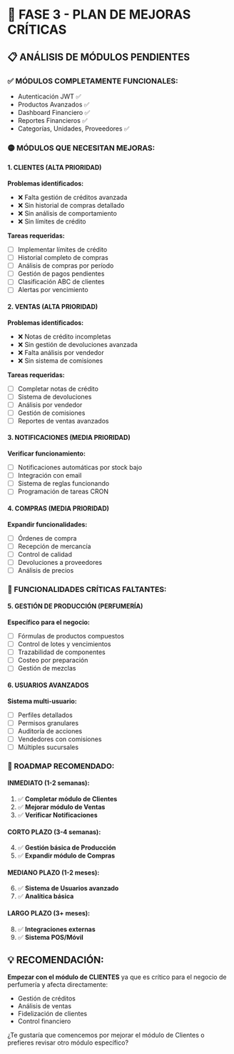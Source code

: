 # 🎯 FASE 3 - PLAN DE MEJORAS CRÍTICAS

## 📋 ANÁLISIS DE MÓDULOS PENDIENTES

### ✅ MÓDULOS COMPLETAMENTE FUNCIONALES:
- Autenticación JWT ✅
- Productos Avanzados ✅ 
- Dashboard Financiero ✅
- Reportes Financieros ✅
- Categorías, Unidades, Proveedores ✅

### 🟡 MÓDULOS QUE NECESITAN MEJORAS:

#### 1. CLIENTES (ALTA PRIORIDAD)
**Problemas identificados:**
- ❌ Falta gestión de créditos avanzada
- ❌ Sin historial de compras detallado
- ❌ Sin análisis de comportamiento
- ❌ Sin límites de crédito

**Tareas requeridas:**
- [ ] Implementar límites de crédito
- [ ] Historial completo de compras
- [ ] Análisis de compras por período
- [ ] Gestión de pagos pendientes
- [ ] Clasificación ABC de clientes
- [ ] Alertas por vencimiento

#### 2. VENTAS (ALTA PRIORIDAD)
**Problemas identificados:**
- ❌ Notas de crédito incompletas
- ❌ Sin gestión de devoluciones avanzada
- ❌ Falta análisis por vendedor
- ❌ Sin sistema de comisiones

**Tareas requeridas:**
- [ ] Completar notas de crédito
- [ ] Sistema de devoluciones
- [ ] Análisis por vendedor
- [ ] Gestión de comisiones
- [ ] Reportes de ventas avanzados

#### 3. NOTIFICACIONES (MEDIA PRIORIDAD)
**Verificar funcionamiento:**
- [ ] Notificaciones automáticas por stock bajo
- [ ] Integración con email
- [ ] Sistema de reglas funcionando
- [ ] Programación de tareas CRON

#### 4. COMPRAS (MEDIA PRIORIDAD)
**Expandir funcionalidades:**
- [ ] Órdenes de compra
- [ ] Recepción de mercancía
- [ ] Control de calidad
- [ ] Devoluciones a proveedores
- [ ] Análisis de precios

### 🔴 FUNCIONALIDADES CRÍTICAS FALTANTES:

#### 5. GESTIÓN DE PRODUCCIÓN (PERFUMERÍA)
**Específico para el negocio:**
- [ ] Fórmulas de productos compuestos
- [ ] Control de lotes y vencimientos
- [ ] Trazabilidad de componentes
- [ ] Costeo por preparación
- [ ] Gestión de mezclas

#### 6. USUARIOS AVANZADOS
**Sistema multi-usuario:**
- [ ] Perfiles detallados
- [ ] Permisos granulares
- [ ] Auditoría de acciones
- [ ] Vendedores con comisiones
- [ ] Múltiples sucursales

### 🎯 ROADMAP RECOMENDADO:

#### INMEDIATO (1-2 semanas):
1. ✅ **Completar módulo de Clientes**
2. ✅ **Mejorar módulo de Ventas**
3. ✅ **Verificar Notificaciones**

#### CORTO PLAZO (3-4 semanas):
4. ✅ **Gestión básica de Producción**
5. ✅ **Expandir módulo de Compras**

#### MEDIANO PLAZO (1-2 meses):
6. ✅ **Sistema de Usuarios avanzado**
7. ✅ **Analítica básica**

#### LARGO PLAZO (3+ meses):
8. ✅ **Integraciones externas**
9. ✅ **Sistema POS/Móvil**

## 💡 RECOMENDACIÓN:

**Empezar con el módulo de CLIENTES** ya que es crítico para el negocio de perfumería y afecta directamente:
- Gestión de créditos
- Análisis de ventas
- Fidelización de clientes
- Control financiero

¿Te gustaría que comencemos por mejorar el módulo de Clientes o prefieres revisar otro módulo específico?
